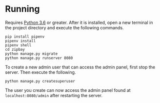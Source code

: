 # Running

Requires [Python 3.6](https://www.python.org/downloads/) or greater. After it is installed, open a new terminal in the project directory and execute the following commands.

```
pip install pipenv
pipenv install
pipenv shell
cd zipbay
python manage.py migrate
python manage.py runserver 8080
```

To create a new admin user that can access the admin panel, first stop the server. Then execute the following.

```
python manage.py createsuperuser
```

The user you create can now access the admin panel found at `localhost:8080/admin` after restarting the server.
